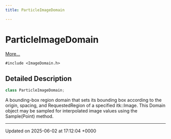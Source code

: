 ```yaml
---
title: ParticleImageDomain

---
```


# ParticleImageDomain



 [More...](#detailed-description)


`#include <ImageDomain.h>`

## Detailed Description

```cpp
class ParticleImageDomain;
```


A bounding-box region domain that sets its bounding box according to the origin, spacing, and RequestedRegion of a specified itk::Image. This Domain object may be sampled for interpolated image values using the Sample(Point) method. 

-------------------------------

Updated on 2025-06-02 at 17:12:04 +0000